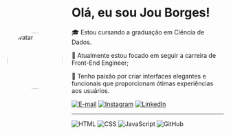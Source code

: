 
<div style="display: flex; align-items: center;">
  <img src="https://i.picasion.com/pic92/63b165c37f0650486934bddb38b21a91.gif" alt="Avatar" height="130" style="border-radius: 50%; margin-right: 20px;">
  <div>
    <h1>Olá, eu sou Jou Borges!</h1>
    <p>🎓 Estou cursando a graduação em Ciência de Dados.</p>
    <p>🌱 Atualmente estou focado em seguir a carreira de Front-End Engineer;</p>
    <p>🎨 Tenho paixão por criar interfaces elegantes e funcionais que proporcionam ótimas experiências aos usuários.</p>
    <div>
            <a href="mailto:johnny_brassat@hotmail.com"><img src="https://img.shields.io/badge/Outlook-0078D4?style=for-the-badge&logo=outlook&logoColor=white" alt="E-mail"></a>
      <a href="https://www.instagram.com/jouborges" target="_blank"><img src="https://img.shields.io/badge/-Instagram-%23E4405F?style=for-the-badge&logo=instagram&logoColor=white" target="_blank" alt="Instagram"></a>
      <a href="https://www.linkedin.com/in/dionatanborges" target="_blank"><img src="https://img.shields.io/badge/-LinkedIn-%230077B5?style=for-the-badge&logo=linkedin&logoColor=white" target="_blank" alt="LinkedIn"></a>

<hr>

![HTML](https://img.icons8.com/color/48/000000/html-5.png)
![CSS](https://img.icons8.com/color/48/000000/css3.png)
![JavaScript](https://img.icons8.com/color/48/000000/javascript.png)
![GitHub](https://img.icons8.com/color/48/000000/github.png)
    </div>
  </div>
</div> 
